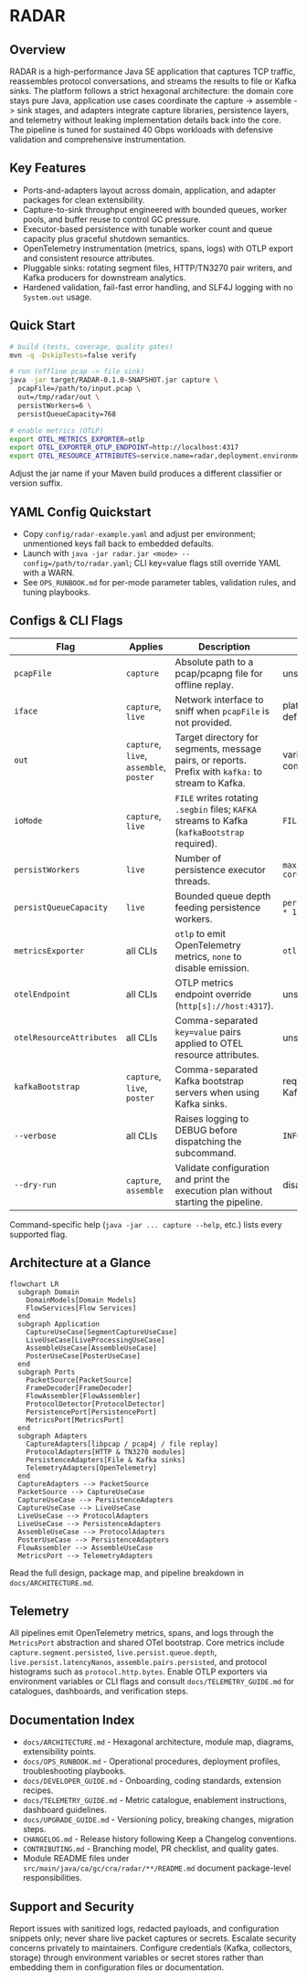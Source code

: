 # RADAR

## Overview
RADAR is a high-performance Java SE application that captures TCP traffic, reassembles protocol conversations, and streams the results to file or Kafka sinks. The platform follows a strict hexagonal architecture: the domain core stays pure Java, application use cases coordinate the capture -> assemble -> sink stages, and adapters integrate capture libraries, persistence layers, and telemetry without leaking implementation details back into the core. The pipeline is tuned for sustained 40 Gbps workloads with defensive validation and comprehensive instrumentation.

## Key Features
- Ports-and-adapters layout across domain, application, and adapter packages for clean extensibility.
- Capture-to-sink throughput engineered with bounded queues, worker pools, and buffer reuse to control GC pressure.
- Executor-based persistence with tunable worker count and queue capacity plus graceful shutdown semantics.
- OpenTelemetry instrumentation (metrics, spans, logs) with OTLP export and consistent resource attributes.
- Pluggable sinks: rotating segment files, HTTP/TN3270 pair writers, and Kafka producers for downstream analytics.
- Hardened validation, fail-fast error handling, and SLF4J logging with no `System.out` usage.

## Quick Start
```bash
# build (tests, coverage, quality gates)
mvn -q -DskipTests=false verify

# run (offline pcap -> file sink)
java -jar target/RADAR-0.1.0-SNAPSHOT.jar capture \
  pcapFile=/path/to/input.pcap \
  out=/tmp/radar/out \
  persistWorkers=6 \
  persistQueueCapacity=768

# enable metrics (OTLP)
export OTEL_METRICS_EXPORTER=otlp
export OTEL_EXPORTER_OTLP_ENDPOINT=http://localhost:4317
export OTEL_RESOURCE_ATTRIBUTES=service.name=radar,deployment.environment=dev
```
Adjust the jar name if your Maven build produces a different classifier or version suffix.

## YAML Config Quickstart
- Copy `config/radar-example.yaml` and adjust per environment; unmentioned keys fall back to embedded defaults.
- Launch with `java -jar radar.jar <mode> --config=/path/to/radar.yaml`; CLI key=value flags still override YAML with a WARN.
- See `OPS_RUNBOOK.md` for per-mode parameter tables, validation rules, and tuning playbooks.


## Configs & CLI Flags
| Flag | Applies | Description | Default |
| --- | --- | --- | --- |
| `pcapFile` | `capture` | Absolute path to a pcap/pcapng file for offline replay. | unset |
| `iface` | `capture`, `live` | Network interface to sniff when `pcapFile` is not provided. | platform default (`eth0`) |
| `out` | `capture`, `live`, `assemble`, `poster` | Target directory for segments, message pairs, or reports. Prefix with `kafka:` to stream to Kafka. | varies per command |
| `ioMode` | `capture`, `live` | `FILE` writes rotating `.segbin` files; `KAFKA` streams to Kafka (`kafkaBootstrap` required). | `FILE` |
| `persistWorkers` | `live` | Number of persistence executor threads. | `max(2, cores/2)` |
| `persistQueueCapacity` | `live` | Bounded queue depth feeding persistence workers. | `persistWorkers * 128` |
| `metricsExporter` | all CLIs | `otlp` to emit OpenTelemetry metrics, `none` to disable emission. | `otlp` |
| `otelEndpoint` | all CLIs | OTLP metrics endpoint override (`http[s]://host:4317`). | unset |
| `otelResourceAttributes` | all CLIs | Comma-separated `key=value` pairs applied to OTEL resource attributes. | unset |
| `kafkaBootstrap` | `capture`, `live`, `poster` | Comma-separated Kafka bootstrap servers when using Kafka sinks. | required for Kafka mode |
| `--verbose` | all CLIs | Raises logging to DEBUG before dispatching the subcommand. | `INFO` |
| `--dry-run` | `capture`, `assemble` | Validate configuration and print the execution plan without starting the pipeline. | disabled |

Command-specific help (`java -jar ... capture --help`, etc.) lists every supported flag.

## Architecture at a Glance
```mermaid
flowchart LR
  subgraph Domain
    DomainModels[Domain Models]
    FlowServices[Flow Services]
  end
  subgraph Application
    CaptureUseCase[SegmentCaptureUseCase]
    LiveUseCase[LiveProcessingUseCase]
    AssembleUseCase[AssembleUseCase]
    PosterUseCase[PosterUseCase]
  end
  subgraph Ports
    PacketSource[PacketSource]
    FrameDecoder[FrameDecoder]
    FlowAssembler[FlowAssembler]
    ProtocolDetector[ProtocolDetector]
    PersistencePort[PersistencePort]
    MetricsPort[MetricsPort]
  end
  subgraph Adapters
    CaptureAdapters[libpcap / pcap4j / file replay]
    ProtocolAdapters[HTTP & TN3270 modules]
    PersistenceAdapters[File & Kafka sinks]
    TelemetryAdapters[OpenTelemetry]
  end
  CaptureAdapters --> PacketSource
  PacketSource --> CaptureUseCase
  CaptureUseCase --> PersistenceAdapters
  CaptureUseCase --> LiveUseCase
  LiveUseCase --> ProtocolAdapters
  LiveUseCase --> PersistenceAdapters
  AssembleUseCase --> ProtocolAdapters
  PosterUseCase --> PersistenceAdapters
  FlowAssembler --> AssembleUseCase
  MetricsPort --> TelemetryAdapters
```
Read the full design, package map, and pipeline breakdown in `docs/ARCHITECTURE.md`.

## Telemetry
All pipelines emit OpenTelemetry metrics, spans, and logs through the `MetricsPort` abstraction and shared OTel bootstrap. Core metrics include `capture.segment.persisted`, `live.persist.queue.depth`, `live.persist.latencyNanos`, `assemble.pairs.persisted`, and protocol histograms such as `protocol.http.bytes`. Enable OTLP exporters via environment variables or CLI flags and consult `docs/TELEMETRY_GUIDE.md` for catalogues, dashboards, and verification steps.

## Documentation Index
- `docs/ARCHITECTURE.md` - Hexagonal architecture, module map, diagrams, extensibility points.
- `docs/OPS_RUNBOOK.md` - Operational procedures, deployment profiles, troubleshooting playbooks.
- `docs/DEVELOPER_GUIDE.md` - Onboarding, coding standards, extension recipes.
- `docs/TELEMETRY_GUIDE.md` - Metric catalogue, enablement instructions, dashboard guidelines.
- `docs/UPGRADE_GUIDE.md` - Versioning policy, breaking changes, migration steps.
- `CHANGELOG.md` - Release history following Keep a Changelog conventions.
- `CONTRIBUTING.md` - Branching model, PR checklist, and quality gates.
- Module README files under `src/main/java/ca/gc/cra/radar/**/README.md` document package-level responsibilities.

## Support and Security
Report issues with sanitized logs, redacted payloads, and configuration snippets only; never share live packet captures or secrets. Escalate security concerns privately to maintainers. Configure credentials (Kafka, collectors, storage) through environment variables or secret stores rather than embedding them in configuration files or documentation.


